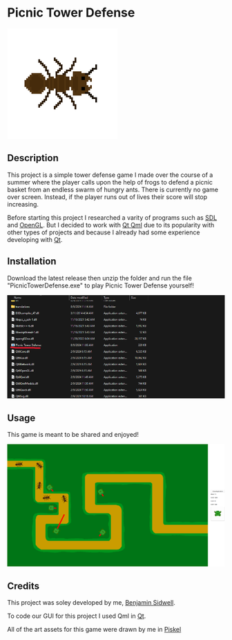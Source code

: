 # Picnic Tower Defense

![A brown ant with 2 atenna](assets/ant.png)

## Description

This project is a simple tower defense game I made over the course of a summer where the player calls upon the help of frogs to defend a picnic basket from an endless swarm of hungry ants. There is currently no game over screen. Instead, if the player runs out of lives their score will stop increasing. 

Before starting this project I researched a varity of programs such as [SDL](https://www.libsdl.org) and [OpenGL](https://www.opengl.org). But I decided to work with [Qt Qml](https://doc.qt.io/qt-6/qtqml-index.html) due to its popularity with other types of projects and because I already had some experience developing with [Qt](https://www.qt.io).

## Installation

Download the latest release then unzip the folder and run the file "PicnicTowerDefense.exe" to play Picnic Tower Defense yourself!

![Screenshot of a Windows file explorer with the "Picnic Tower Defense.exe" file underlined in red](assets/exeHighlight.png)

## Usage

This game is meant to be shared and enjoyed! 

![Screenshot of someone playing Picnic Tower Defense on wave 13](assets/gameStateExample.png)

## Credits

This project was soley developed by me, [Benjamin Sidwell](https://github.com/SoccDoc).

To code our GUI for this project I used Qml in [Qt](https://doc.qt.io/qt-6/qtqml-index.html).

All of the art assets for this game were drawn by me in [Piskel](https://www.piskelapp.com)
